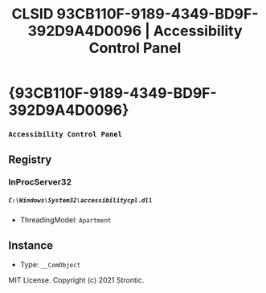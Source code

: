 ﻿---
title: "CLSID 93CB110F-9189-4349-BD9F-392D9A4D0096 | Accessibility Control Panel"
excerpt: What is COM-Object CLSID 93CB110F-9189-4349-BD9F-392D9A4D0096?
---

# {93CB110F-9189-4349-BD9F-392D9A4D0096}

### `Accessibility Control Panel`

## Registry


### InProcServer32

##### `C:\Windows\System32\accessibilitycpl.dll`
* ThreadingModel: `Apartment`

## Instance

* Type: `__ComObject`

MIT License. Copyright (c) 2021 Strontic.


